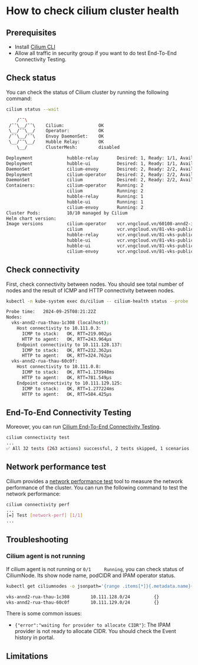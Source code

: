 # How to check cilium cluster health

## Prerequisites

- Install [Cilium CLI](https://docs.cilium.io/en/stable/gettingstarted/k8s-install-default/#install-the-cilium-cli)
- Allow all traffic in security group if you want to do test End-To-End Connectivity Testing.

## Check status

You can check the status of Cilium cluster by running the following command:

```bash
cilium status --wait
```

```bash
    /¯¯\
 /¯¯\__/¯¯\    Cilium:             OK
 \__/¯¯\__/    Operator:           OK
 /¯¯\__/¯¯\    Envoy DaemonSet:    OK
 \__/¯¯\__/    Hubble Relay:       OK
    \__/       ClusterMesh:        disabled

Deployment             hubble-relay       Desired: 1, Ready: 1/1, Available: 1/1
Deployment             hubble-ui          Desired: 1, Ready: 1/1, Available: 1/1
DaemonSet              cilium-envoy       Desired: 2, Ready: 2/2, Available: 2/2
Deployment             cilium-operator    Desired: 2, Ready: 2/2, Available: 2/2
DaemonSet              cilium             Desired: 2, Ready: 2/2, Available: 2/2
Containers:            cilium-operator    Running: 2
                       cilium             Running: 2
                       hubble-relay       Running: 1
                       hubble-ui          Running: 1
                       cilium-envoy       Running: 2
Cluster Pods:          10/10 managed by Cilium
Helm chart version:    
Image versions         cilium-operator    vcr.vngcloud.vn/60108-annd2-ingress/cilium/operator-generic:latest: 2
                       cilium             vcr.vngcloud.vn/81-vks-public/cilium/cilium:v1.16.1: 2
                       hubble-relay       vcr.vngcloud.vn/81-vks-public/cilium/hubble-relay:v1.16.1: 1
                       hubble-ui          vcr.vngcloud.vn/81-vks-public/cilium/hubble-ui-backend:v0.13.1: 1
                       hubble-ui          vcr.vngcloud.vn/81-vks-public/cilium/hubble-ui:v0.13.1: 1
                       cilium-envoy       vcr.vngcloud.vn/81-vks-public/cilium/cilium-envoy:v1.29.7-39a2a56bbd5b3a591f69dbca51d3e30ef97e0e51: 2
```

## Check connectivity

First, check connectivity between nodes. You should see total number of nodes and the result of ICMP and HTTP connectivity between nodes.

```bash
kubectl -n kube-system exec ds/cilium -- cilium-health status --probe

Probe time:   2024-09-25T08:21:22Z
Nodes:
  vks-annd2-rua-thau-1c308 (localhost):
    Host connectivity to 10.111.0.3:
      ICMP to stack:   OK, RTT=219.002µs
      HTTP to agent:   OK, RTT=243.964µs
    Endpoint connectivity to 10.111.128.137:
      ICMP to stack:   OK, RTT=232.362µs
      HTTP to agent:   OK, RTT=324.762µs
  vks-annd2-rua-thau-60c0f:
    Host connectivity to 10.111.0.8:
      ICMP to stack:   OK, RTT=1.173948ms
      HTTP to agent:   OK, RTT=781.549µs
    Endpoint connectivity to 10.111.129.125:
      ICMP to stack:   OK, RTT=1.277224ms
      HTTP to agent:   OK, RTT=584.425µs
```

## End-To-End Connectivity Testing

Moreover, you can run [Cilium End-To-End Connectivity Testing](https://docs.cilium.io/en/stable/contributing/testing/e2e/).

```bash
cilium connectivity test
...
✅ All 32 tests (263 actions) successful, 2 tests skipped, 1 scenarios skipped.
```

## Network performance test

Cilium provides a [network performance test](https://docs.cilium.io/en/stable/contributing/testing/e2e/#network-performance-test) tool to measure the network performance of the cluster. You can run the following command to test the network performance:

```bash
cilium connectivity perf
...
[=] Test [network-perf] [1/1]
...
```

## Troubleshooting

### Cilium agent is not running

If cilium agent is not running or `0/1     Running`, you can check status of CiliumNode. Its show node name, podCIDR and IPAM operator status.

```bash
kubectl get ciliumnodes -o jsonpath='{range .items[*]}{.metadata.name}{"\t"}{.spec.ipam.podCIDRs[0]}{"\t\t"}{.status.ipam.operator-status}{"\n"}{end}'

vks-annd2-rua-thau-1c308        10.111.128.0/24         {}
vks-annd2-rua-thau-60c0f        10.111.129.0/24         {}
```

There is some common issues:

- `{"error":"waiting for provider to allocate CIDR"}`: The IPAM provider is not ready to allocate CIDR. You should check the Event history in portal.

## Limitations
